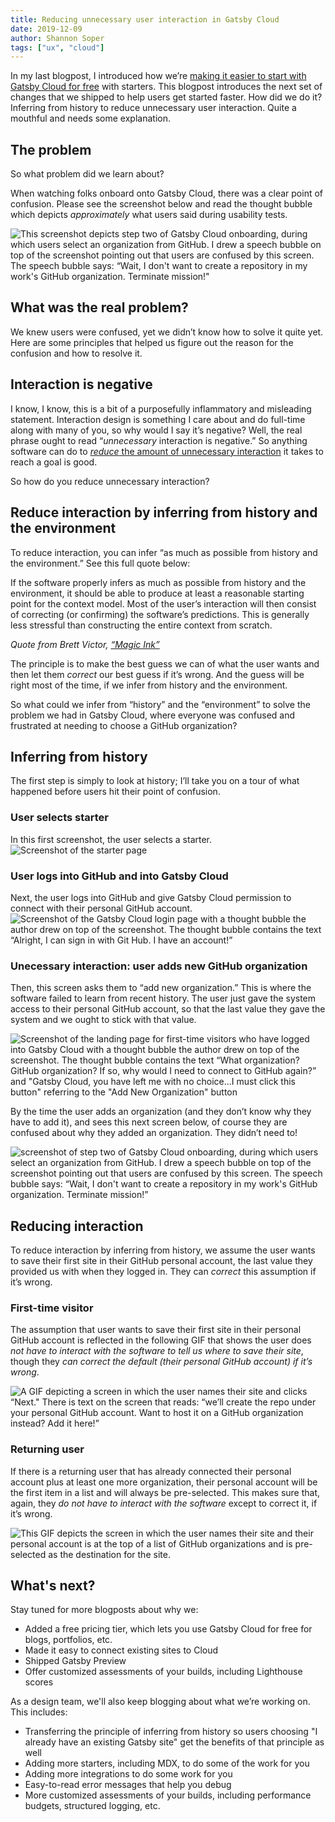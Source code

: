 ```yaml
---
title: Reducing unnecessary user interaction in Gatsby Cloud
date: 2019-12-09
author: Shannon Soper
tags: ["ux", "cloud"]
---
```


In my last blogpost, I introduced how we’re [making it easier to start with Gatsby Cloud for
free](https://www.gatsbyjs.org/blog/2019-11-25-getting-started-with-gatsby-cloud/) with starters. This blogpost introduces the next set of changes that we shipped to help users get started faster. How did we do it? Inferring from history to reduce unnecessary user interaction. Quite a mouthful and needs some explanation.

## The problem

So what problem did we learn about?

When watching folks onboard onto Gatsby Cloud, there was a clear point of confusion. Please see the screenshot below and read the thought bubble which depicts _approximately_ what users said during usability tests.

![This screenshot depicts step two of Gatsby Cloud onboarding, during which users select an organization from GitHub. I drew a speech bubble on top of the screenshot pointing out that users are confused by this screen. The speech bubble says: “Wait, I don't want to create a repository in my work's GitHub organization. Terminate mission!"](select-work-org-confusion.png)

## What was the real problem?

We knew users were confused, yet we didn’t know how to solve it quite yet. Here are some principles that helped us figure out the reason for the confusion and how to resolve it.

## Interaction is negative

I know, I know, this is a bit of a purposefully inflammatory and misleading statement. Interaction design is something I care about and do full-time along with many of you, so why would I say it’s negative? Well, the real phrase ought to read “_unnecessary_ interaction is negative.” So anything software can do to [_reduce_ the amount of unnecessary interaction](http://worrydream.com/MagicInk/#p145) it takes to reach a goal is good.

So how do you reduce unnecessary interaction?

## Reduce interaction by inferring from history and the environment

To reduce interaction, you can infer “as much as possible from history and the environment.” See this full quote below:

<Pullquote>If the software properly infers as much as possible from history and the environment, it should be able to produce at least a reasonable starting point for the context model. Most of the user’s interaction will then consist of correcting (or confirming) the software’s predictions. This is generally less stressful than constructing the entire context from scratch.</Pullquote>

_Quote from Brett Victor, [“Magic Ink”](http://worrydream.com/MagicInk/#p173)_

The principle is to make the best guess we can of what the user wants and then let them _correct_ our best guess if it’s wrong. And the guess will be right most of the time, if we infer from history and the environment.

So what could we infer from “history” and the “environment” to solve the problem we had in Gatsby Cloud, where everyone was confused and frustrated at needing to choose a GitHub organization?

## Inferring from history

The first step is simply to look at history; I’ll take you on a tour of what happened before users hit their point of confusion.

### User selects starter

In this first screenshot, the user selects a starter.
![Screenshot of the starter page](final-state.png)

### User logs into GitHub and into Gatsby Cloud

Next, the user logs into GitHub and give Gatsby Cloud permission to connect with their personal GitHub account.
![Screenshot of the Gatsby Cloud login page with a thought bubble the author drew on top of the screenshot. The thought bubble contains the text “Alright, I can sign in with Git Hub. I have an account!”](cloud-login-400.png)

### Unecessary interaction: user adds new GitHub organization

Then, this screen asks them to “add new organization.” This is where the software failed to learn from recent history. The user just gave the system access to their personal GitHub account, so that the last value they gave the system and we ought to stick with that value.

![Screenshot of the landing page for first-time visitors who have logged into Gatsby Cloud with a thought bubble the author drew on top of the screenshot. The thought bubble contains the text “What organization? GitHub organization? If so, why would I need to connect to GitHub again?” and "Gatsby Cloud, you have left me with no choice...I must click this button" referring to the "Add New Organization" button](add-new-org-confusion.png)

By the time the user adds an organization (and they don’t know why they have to add it), and sees this next screen below, of course they are confused about why they added an organization. They didn’t need to!

![screenshot of step two of Gatsby Cloud onboarding, during which users select an organization from GitHub. I drew a speech bubble on top of the screenshot pointing out that users are confused by this screen. The speech bubble says: “Wait, I don't want to create a repository in my work's GitHub organization. Terminate mission!”](select-work-org-confusion.png)

## Reducing interaction

To reduce interaction by inferring from history, we assume the user wants to save their first site in their GitHub personal account, the last value they provided us with when they logged in. They can _correct_ this assumption if it’s wrong.

### First-time visitor

The assumption that user wants to save their first site in their personal GitHub account is reflected in the following GIF that shows the user does _not have to interact with the software to tell us where to save their site_, though they _can correct the default (their personal GitHub account) if it’s wrong_.

![A GIF depicting a screen in which the user names their site and clicks “Next." There is text on the screen that reads: “we’ll create the repo under your personal GitHub account. Want to host it on a GitHub organization instead? Add it here!”](create-new-site.gif)

### Returning user

If there is a returning user that has already connected their personal account plus at least one more organization, their personal account will be the first item in a list and will always be pre-selected. This makes sure that, again, they _do not have to interact with the software_ except to correct it, if it’s wrong.

![This GIF depicts the screen in which the user names their site and their personal account is at the top of a list of GitHub organizations and is pre-selected as the destination for the site.](return-visitor.gif)

## What's next?

Stay tuned for more blogposts about why we:

- Added a free pricing tier, which lets you use Gatsby Cloud for free for blogs, portfolios, etc.
- Made it easy to connect existing sites to Cloud
- Shipped Gatsby Preview
- Offer customized assessments of your builds, including Lighthouse scores

As a design team, we'll also keep blogging about what we’re working on. This includes:

- Transferring the principle of inferring from history so users choosing "I already have an existing Gatsby site" get the benefits of that principle as well
- Adding more starters, including MDX, to do some of the work for you
- Adding more integrations to do some work for you
- Easy-to-read error messages that help you debug
- More customized assessments of your builds, including performance budgets, structured logging, etc.
